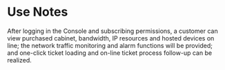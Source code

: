 # Use Notes
After logging in the Console and subscribing permissions, a customer can view purchased cabinet, bandwidth, IP resources and hosted devices on line; the network traffic monitoring and alarm functions will be provided; and one-click ticket loading and on-line ticket process follow-up can be realized.

